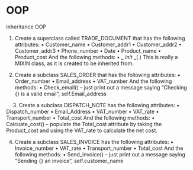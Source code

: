 # OOP
inheritance OOP
1. Create a superclass called TRADE_DOCUMENT that has the following attributes:
•	Customer_name
•	Customer_addr1
•	Customer_addr2
•	Customer_addr3
•	Phone_number
•	Date
•	Product_name
•	Product_cost
And the following methods:
•	_ _init_ _( )
This is really a MIXIN class, as it is created to be inherited from.

2. Create a subclass SALES_ORDER that has the following attributes:
•	Order_number
•	Email_address
•	VAT_number
And the following methods:
•	Check_email() – just print out a message saying “Checking {} is a valid email”, self.Email_address

 
3. Create a subclass DISPATCH_NOTE has the following attributes:
•	Dispatch_number
•	Email_Address
•	VAT_number
•	VAT_rate
•	Transport_number
•	Total_cost
And the following methods:
•	Calcuate_cost() – populate the Total_cost attribute by taking the Product_cost and using the VAT_rate to calculate the net cost.



4. Create a subclass SALES_INVOICE has the following attributes:
•	Invoice_number
•	VAT_rate
•	Transport_number
•	Total_cost
And the following methods:
•	Send_invoice() – just print out a message saying “Sending {} an invoice”, self.customer_name
